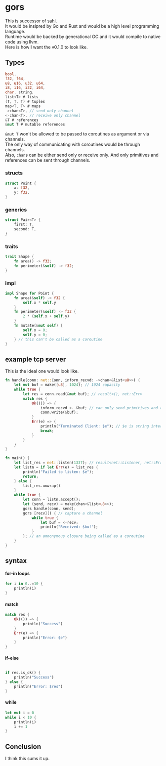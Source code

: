 # gors

This is successor of [sahl](https://github.com/abooishaaq/sahl).<br/>
It would be insipred by Go and Rust and would be a high level programming language.<br/>
Runtime would be backed by generational GC and it would compile to native code using llvm.<br/>
Here is how I want the v0.1.0 to look like.

## Types

```rust
bool,
f32, f64,
u8, u16, u32, u64,
i8, i16, i32, i64,
char, string,
list<T> # lists
(T, T, T) # tuples
map<T, T> # maps
->chan<T>, // send only channel
<-chan<T>, // receive only channel
&T # references
&mut T # mutable references
```

`&mut T` won't be allowed to be passed to coroutines as argument or via channels.<br/>
The only way of communicating with coroutines would be through channels.<br/>
Also, `chan`s can be either send only or receive only. And only primitives and references can be sent through channels.<br/>

### structs

```rust
struct Point {
    x: f32,
    y: f32,
}
```

### generics

```rust
struct Pair<T> {
    first: T,
    second: T,
}
```

### traits

```rust
trait Shape {
    fn area() -> f32;
    fn perimeter(&self) -> f32;
}
```

### impl

```rust
impl Shape for Point {
    fn area(&self) -> f32 {
        self.x * self.y
    }
    fn perimeter(&self) -> f32 {
        2 * (self.x + self.y)
    }
    fn mutate(&mut self) {
        self.x = 0;
        self.y = 0;
    } // this can't be called as a coroutine
}
```

## example tcp server

This is the ideal one would look like.

```rust
fn handle(conn: net::Conn, inform_recvd: ->chan<&list<u8>>) {
    let mut buf = make([u8], 1024); // 1024 capacity
    while true {
        let res = conn.read(&mut buf); // result<(), net::Err>
        match res {
            Ok(()) => {
                inform_recvd <- &buf; // can only send primitives and references
                conn.write(&buf);
            }
            Err(e) => {
                println("Terminated Client: $e"); // $e is string interpolation
                break;
            }
        }
    }
}

fn main() {
    let list_res = net::listen(1337); // result<net::Listener, net::Err>
    let listn = if let Err(e) = list_res {
        println("Failed to listen: $e");
        return;
    } else {
        list_res.unwrap()
    }
    while true {
        let conn = listn.accept();
        let (send, recv) = make(chan<&list<u8>>);
        gors handle(conn, send);
        gors [recv]() { // capture a channel
            while true {
                let buf = <-recv;
                println("Received: $buf");
            }
        }; // an annonymous closure being called as a coroutine
    }
}
```

## syntax

#### for-in loops

```rust
for i in 0..=10 {
    println(i)
}
```

#### match

```rust
match res {
    Ok(()) => {
        println("Success")
    }
    Err(e) => {
        println("Error: $e")
    }
}
```

#### if-else

```rust

if res.is_ok() {
    println("Success")
} else {
    println("Error: $res")
}
```

#### while

```rust
let mut i = 0 
while i < 10 {
    println(i)
    i += 1
}
```


## Conclusion

I think this sums it up.
